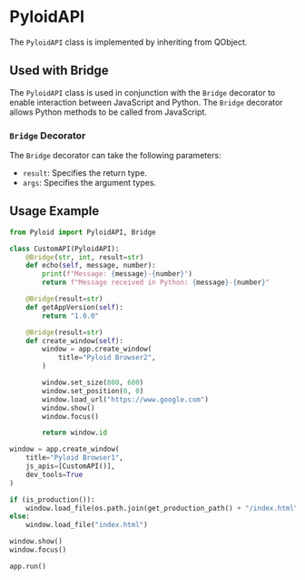 # PyloidAPI

The `PyloidAPI` class is implemented by inheriting from QObject.

## Used with Bridge

The `PyloidAPI` class is used in conjunction with the `Bridge` decorator to enable interaction between JavaScript and Python. The `Bridge` decorator allows Python methods to be called from JavaScript.

### `Bridge` Decorator

The `Bridge` decorator can take the following parameters:

- `result`: Specifies the return type.
- `args`: Specifies the argument types.

## Usage Example

```python
from Pyloid import PyloidAPI, Bridge

class CustomAPI(PyloidAPI):
    @Bridge(str, int, result=str)
    def echo(self, message, number):
        print(f"Message: {message}-{number}")
        return f"Message received in Python: {message}-{number}"

    @Bridge(result=str)
    def getAppVersion(self):
        return "1.0.0"

    @Bridge(result=str)
    def create_window(self):
        window = app.create_window(
            title="Pyloid Browser2",
        )

        window.set_size(800, 600)
        window.set_position(0, 0)
        window.load_url("https://www.google.com")
        window.show()
        window.focus()

        return window.id

window = app.create_window(
    title="Pyloid Browser1",
    js_apis=[CustomAPI()],
    dev_tools=True
)

if (is_production()):
    window.load_file(os.path.join(get_production_path() + "/index.html"))
else:
    window.load_file("index.html")

window.show()
window.focus()

app.run()

```
